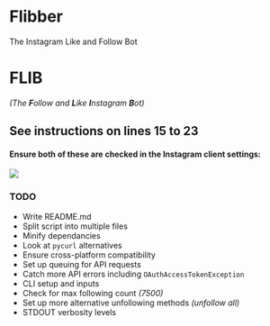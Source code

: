 # Flibber
The Instagram Like and Follow Bot

# FLIB
*(The **F**ollow and **L**ike **I**nstagram **B**ot)*

## See instructions on **lines 15 to 23**

#### Ensure both of these are checked in the Instagram client settings:

![](https://i.starbs.net/wL8v)

### TODO
- Write README.md
- Split script into multiple files
- Minify dependancies
- Look at `pycurl` alternatives
- Ensure cross-platform compatibility
- Set up queuing for API requests
- Catch more API errors including `OAuthAccessTokenException`
- CLI setup and inputs
- Check for max following count *(7500)*
- Set up more alternative unfollowing methods *(unfollow all)*
- STDOUT verbosity levels
